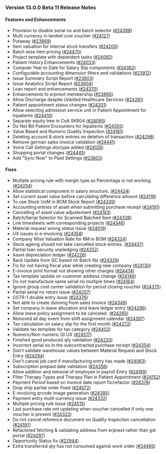 ### Version 13.0.0 Beta 11 Release Notes

#### Features and Enhancements

- Provision to disable serial no and batch selector ([#24398](https://github.com/frappe/erpnext/pull/24398))
- Multi currency in landed cost voucher ([#24127](https://github.com/frappe/erpnext/pull/24127))
- Putaway ([#23969](https://github.com/frappe/erpnext/pull/23969))
- Item valuation for internal stock transfers ([#24200](https://github.com/frappe/erpnext/pull/24200))
- Batch wise item pricing ([#24470](https://github.com/frappe/erpnext/pull/24470))
- Project template with dependent tasks ([#24092](https://github.com/frappe/erpnext/pull/24092))
- Patient History Enhancements ([#24033](https://github.com/frappe/erpnext/pull/24033))
- Compute Year to Date for Salary Slip components ([#24362](https://github.com/frappe/erpnext/pull/24362))
- Configurable accounting dimension filters and validations ([#23912](https://github.com/frappe/erpnext/pull/23912))
- Issue Summary Script Report ([#23603](https://github.com/frappe/erpnext/pull/23603))
- Issue Analytics Script Report ([#23604](https://github.com/frappe/erpnext/pull/23604))
- Loan report and enhancements ([#24370](https://github.com/frappe/erpnext/pull/24370))
- Enhancements to erpnext membership ([#23865](https://github.com/frappe/erpnext/pull/23865))
- Allow Discharge despite Unbilled Healthcare Services ([#24281](https://github.com/frappe/erpnext/pull/24281))
- Patient appointment status changes ([#24201](https://github.com/frappe/erpnext/pull/24201))
- Allow selecting admission service unit in Patient Appointment for inpatients ([#24410](https://github.com/frappe/erpnext/pull/24410))
- Separate equity tree in CoA SKR04 ([#24095](https://github.com/frappe/erpnext/pull/24095))
- Do Not Bill Patient Encounters for Inpatients ([#24355](https://github.com/frappe/erpnext/pull/24355))
- Value Based and Numeric Quality Inspection ([#24181](https://github.com/frappe/erpnext/pull/24181))
- Deleting account & stock entries on deletion of transaction ([#24298](https://github.com/frappe/erpnext/pull/24298))
- Remove german sales invoice validation ([#24441](https://github.com/frappe/erpnext/pull/24441))
- Voice Call Settings doctype added ([#24126](https://github.com/frappe/erpnext/pull/24126))
- Shopping portal changes ([#24445](https://github.com/frappe/erpnext/pull/24445))
- Add "Sync Now" to Plaid Settings ([#23602](https://github.com/frappe/erpnext/pull/23602))

#### Fixes

- Multiple pricing rule with margin type as Percentage is not working ([#24204](https://github.com/frappe/erpnext/pull/24204))
- Allow statistical component in salary structure. ([#24424](https://github.com/frappe/erpnext/pull/24424))
- Set current asset value before calculating difference amount ([#24119](https://github.com/frappe/erpnext/pull/24119))
- To use Stock UoM in BOM Stock Report ([#24339](https://github.com/frappe/erpnext/pull/24339))
- Accounting entries of asset when submitting purchase receipt ([#24191](https://github.com/frappe/erpnext/pull/24191))
- Cancelling of asset value adjustement ([#24193](https://github.com/frappe/erpnext/pull/24193))
- Batch/Serial Selector for Scanned Batched Item ([#24338](https://github.com/frappe/erpnext/pull/24338))
- Link timesheets with corresponding projects ([#24346](https://github.com/frappe/erpnext/pull/24346))
- Material request wrong status issue ([#24019](https://github.com/frappe/erpnext/pull/24019))
- UX issues in e-invoicing ([#24358](https://github.com/frappe/erpnext/pull/24358))
- Company Wise Valuation Rate for RM in BOM ([#24324](https://github.com/frappe/erpnext/pull/24324))
- Stock ageing should not take cancelled stock entries. ([#24437](https://github.com/frappe/erpnext/pull/24437))
- Partial loan security unpledging ([#24252](https://github.com/frappe/erpnext/pull/24252))
- Asset depreciation ledger ([#24226](https://github.com/frappe/erpnext/pull/24226))
- Back Update from QC based on Batch No ([#24329](https://github.com/frappe/erpnext/pull/24329))
- Fix for not having fiscal year while creating new company ([#24130](https://github.com/frappe/erpnext/pull/24130))
- E-invoice print format not showing other charges ([#24474](https://github.com/frappe/erpnext/pull/24474))
- Tax template update on customer address change ([#24146](https://github.com/frappe/erpnext/pull/24146))
- Do not manufacture same serial no multiple times ([#24164](https://github.com/frappe/erpnext/pull/24164))
- Ignore group cost center validation for period closing voucher ([#24375](https://github.com/frappe/erpnext/pull/24375))
- Partial serial no return issue ([#24207](https://github.com/frappe/erpnext/pull/24207))
- GSTR-1 double entry issue ([#24376](https://github.com/frappe/erpnext/pull/24376))
- Not able to create dunning from sales invoice ([#24349](https://github.com/frappe/erpnext/pull/24349))
- Set company in leave allocation and leave ledger entry ([#24296](https://github.com/frappe/erpnext/pull/24296))
- Allow leave policy assignment to be canceled. ([#24265](https://github.com/frappe/erpnext/pull/24265))
- Removed all day event from shift assignment calendar ([#24397](https://github.com/frappe/erpnext/pull/24397))
- Tax calculation on salary slip for the first month ([#24272](https://github.com/frappe/erpnext/pull/24272))
- Validate tax template for tax category ([#24402](https://github.com/frappe/erpnext/pull/24402))
- Numeric/Non-numeric QI UX ([#24517](https://github.com/frappe/erpnext/pull/24517))
- Finished good produced qty validation ([#24220](https://github.com/frappe/erpnext/pull/24220))
- Incorrect serial no in the subcontracted purchase receipt ([#24354](https://github.com/frappe/erpnext/pull/24354))
- Don't validate warehouse values between Material Request and Stock Entry ([#24294](https://github.com/frappe/erpnext/pull/24294))
- Don't cancel job card if manufacturing entry has made ([#24063](https://github.com/frappe/erpnext/pull/24063))
- Subscription prepaid date validation ([#24356](https://github.com/frappe/erpnext/pull/24356))
- Allow addition and removal of employee in payroll Entry ([#24169](https://github.com/frappe/erpnext/pull/24169))
- Filter Therapy Types and Therapy Plan in Patient Appointment ([#24152](https://github.com/frappe/erpnext/pull/24152))
- Payment Period based on invoice date report fix/refactor ([#24378](https://github.com/frappe/erpnext/pull/24378))
- Drop ship partial order fixed ([#24072](https://github.com/frappe/erpnext/pull/24072))
- E-invoicing qrcode image generation ([#24395](https://github.com/frappe/erpnext/pull/24395))
- Payment entry multi-currency issue ([#24332](https://github.com/frappe/erpnext/pull/24332))
- Multiple pricing rule issue ([#24515](https://github.com/frappe/erpnext/pull/24515))
- Last purchase rate not updating when voucher cancelled if only one voucher is present ([#24322](https://github.com/frappe/erpnext/pull/24322))
- Do not cancel reference document on Quality Inspection cancellation ([#24197](https://github.com/frappe/erpnext/pull/24197))
- Refactored fetching & validating address from erpnext rather than gst portal ([#24297](https://github.com/frappe/erpnext/pull/24297))
- Opportunity Status fix ([#22944](https://github.com/frappe/erpnext/pull/22944))
- Extra transferred qty has not consumed against work order ([#24495](https://github.com/frappe/erpnext/pull/24495))